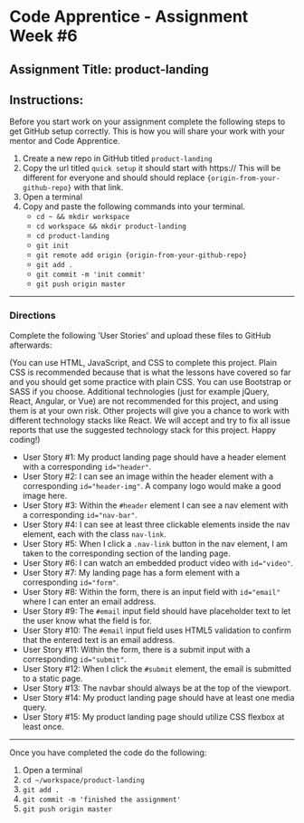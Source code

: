 # Code Apprentice - Assignment Week #6

## Assignment Title: product-landing

## Instructions:
Before you start work on your assignment complete the following steps to get GitHub setup correctly. This is how you will share your work with your mentor and Code Apprentice.

1. Create a new repo in GitHub titled `product-landing`
2. Copy the url titled `quick setup` it should start with https:// This will be different for everyone and should should replace `{origin-from-your-github-repo}` with that link.
3. Open a terminal
4. Copy and paste the following commands into your terminal.
	- `cd ~ && mkdir workspace`
	- `cd workspace && mkdir product-landing`
	- `cd product-landing`
	- `git init`
	- `git remote add origin {origin-from-your-github-repo}`
	- `git add .`
	- `git commit -m 'init commit'`
	- `git push origin master`

---

### Directions

Complete the following 'User Stories' and upload these files to GitHub afterwards:

(You can use HTML, JavaScript, and CSS to complete this project. Plain CSS is recommended because that is what the lessons have covered so far and you should get some practice with plain CSS. You can use Bootstrap or SASS if you choose. Additional technologies (just for example jQuery, React, Angular, or Vue) are not recommended for this project, and using them is at your own risk. Other projects will give you a chance to work with different technology stacks like React. We will accept and try to fix all issue reports that use the suggested technology stack for this project. Happy coding!)

- User Story #1: My product landing page should have a header element with a corresponding `id="header"`.
- User Story #2: I can see an image within the header element with a corresponding `id="header-img"`. A company logo would make a good image here.
- User Story #3: Within the `#header` element I can see a nav element with a corresponding `id="nav-bar"`.
- User Story #4: I can see at least three clickable elements inside the nav element, each with the class `nav-link`.
- User Story #5: When I click a `.nav-link` button in the nav element, I am taken to the corresponding section of the landing page.
- User Story #6: I can watch an embedded product video with `id="video"`.
- User Story #7: My landing page has a form element with a corresponding `id="form"`.
- User Story #8: Within the form, there is an input field with `id="email"` where I can enter an email address.
- User Story #9: The `#email` input field should have placeholder text to let the user know what the field is for.
- User Story #10: The `#email` input field uses HTML5 validation to confirm that the entered text is an email address.
- User Story #11: Within the form, there is a submit input with a corresponding `id="submit"`.
- User Story #12: When I click the `#submit` element, the email is submitted to a static page.
- User Story #13: The navbar should always be at the top of the viewport.
- User Story #14: My product landing page should have at least one media query.
- User Story #15: My product landing page should utilize CSS flexbox at least once.

---

Once you have completed the code do the following:

1. Open a terminal
2. `cd ~/workspace/product-landing`
3. `git add .`
4. `git commit -m 'finished the assignment'`
5. `git push origin master`
